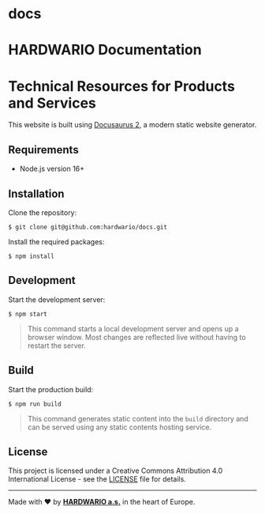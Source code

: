 # docs
# HARDWARIO Documentation
# Technical Resources for Products and Services

This website is built using [Docusaurus 2](https://docusaurus.io), a modern static website generator.

## Requirements

* Node.js version 16+

## Installation

Clone the repository:

```
$ git clone git@github.com:hardwario/docs.git
```

Install the required packages:

```
$ npm install
```

## Development

Start the development server:

```
$ npm start
```

> This command starts a local development server and opens up a browser window. Most changes are reflected live without having to restart the server.

## Build

Start the production build:

```
$ npm run build
```

> This command generates static content into the `build` directory and can be served using any static contents hosting service.

## License

This project is licensed under a Creative Commons Attribution 4.0 International License - see the [LICENSE](LICENSE) file for details.

---

Made with ❤️ by [**HARDWARIO a.s.**](https://www.hardwario.com) in the heart of Europe.
